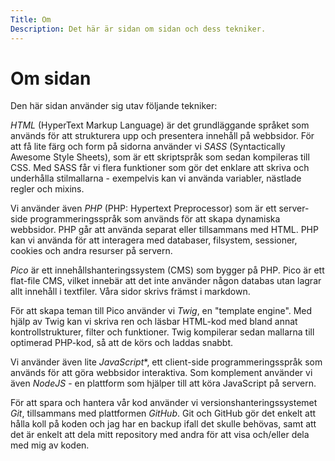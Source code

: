 ```yaml
---
Title: Om
Description: Det här är sidan om sidan och dess tekniker.
---
```


Om sidan
==========================

Den här sidan använder sig utav följande tekniker: 

*HTML* (HyperText Markup Language) är det grundläggande språket som används för att strukturera upp och presentera innehåll på webbsidor. 
För att få lite färg och form på sidorna använder vi *SASS* (Syntactically Awesome Style Sheets), som är ett skriptspråk som sedan kompileras till CSS. Med SASS får vi flera funktioner som gör det enklare att skriva och underhålla stilmallarna - exempelvis kan vi använda variabler, nästlade regler och mixins.

Vi använder även *PHP* (PHP: Hypertext Preprocessor) som är ett server-side programmeringsspråk som används för att skapa dynamiska webbsidor. 
PHP går att använda separat eller tillsammans med HTML. PHP kan vi använda för att interagera med databaser, filsystem, sessioner, cookies och andra resurser på servern. 

*Pico* är ett innehållshanteringssystem (CMS) som bygger på PHP. Pico är ett flat-file CMS, vilket innebär att det inte använder någon databas utan lagrar allt innehåll i textfiler. Våra sidor skrivs främst i markdown.

För att skapa teman till Pico använder vi *Twig*, en "template engine". Med hjälp av Twig kan vi skriva ren och läsbar HTML-kod med bland annat kontrollstrukturer, filter och funktioner. Twig kompilerar sedan mallarna till optimerad PHP-kod, så att de körs och laddas snabbt.

Vi använder även lite *JavaScript**,  ett client-side programmeringsspråk som används för att göra webbsidor interaktiva. Som komplement använder vi även *NodeJS* - en plattform som hjälper till att köra JavaScript på servern. 

För att spara och hantera vår kod använder vi versionshanteringssystemet *Git*, tillsammans med plattformen *GitHub*. Git och GitHub gör det enkelt att hålla koll på koden och jag har en backup ifall det skulle behövas, samt att det är enkelt att dela mitt repository med andra för att visa och/eller dela med mig av koden. 